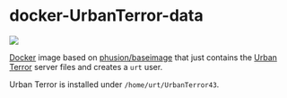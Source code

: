 docker-UrbanTerror-data
=======================

[![](https://badge.imagelayers.io/tomdesinto/urbanterror-data:latest.svg)](https://imagelayers.io/?images=tomdesinto/urbanterror-data:latest 'Get your own badge on imagelayers.io')

[Docker](https://www.docker.io/) image based on [phusion/baseimage](https://github.com/phusion/baseimage-docker) that just contains the [Urban Terror](http://www.urbanterror.info/) server files and creates a `urt` user.

Urban Terror is installed under `/home/urt/UrbanTerror43`.

